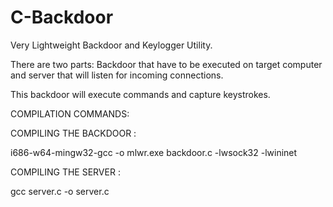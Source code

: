 # C-Backdoor

Very Lightweight Backdoor and Keylogger Utility.

There are two parts: Backdoor that have to be executed on target computer and server that will listen for incoming connections. 

This backdoor will execute commands and capture keystrokes. 

COMPILATION COMMANDS:

COMPILING THE BACKDOOR : 

i686-w64-mingw32-gcc -o mlwr.exe backdoor.c -lwsock32 -lwininet

COMPILING THE SERVER :

gcc server.c -o server.c
